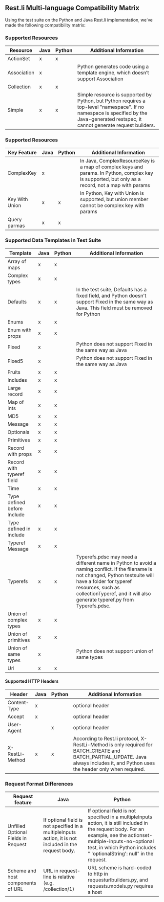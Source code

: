 Rest.li Multi-language Compatibility Matrix
--------------------------
Using the test suite on the Python and Java Rest.li implementation, we've made the following compatibility matrix:

### Supported Resources

| Resource | Java | Python | Additional Information |
|--------|------|----------------|----------------|
| ActionSet | x | x | |
| Association | x | | Python generates code using a template engine, which doesn’t support Association |
| Collection | x | x | |
| Simple | x | x | Simple resource is supported by Python, but Python requires a top-level "namespace". If no namespace is specified by the Java-generated restspec, it cannot generate request builders. |


### Supported Resources

| Key Feature | Java | Python | Additional Information |
|--------|------|----------------|----------------|
| ComplexKey | x |  |In Java, ComplexResourceKey is a map of complex keys and params. In Python, complex key is supported, but only as a record, not a map with params |
| Key With Union | x | x | In Python, Key with Union is supported, but union member cannot be complex key with params |
| Query parmas | x | x |


### Supported Data Templates in Test Suite

| Template | Java | Python | Additional Information |
|--------|------|----------------|----------------|
| Array of maps | x | x | |
| Complex types | x | x | |
| Defaults | x | x | In the test suite, Defaults has a fixed field, and Python doesn't support Fixed in the same way as Java. This field must be removed for Python | 
| Enums | x | x | |
| Enum with props | x | x | |
| Fixed | x | | Python does not support Fixed in the same way as Java|
| Fixed5 | x | | Python does not support Fixed in the same way as Java|
| Fruits | x | x | |
| Includes | x | x | |
| Large record | x | x | |
| Map of ints| x | x | |
| MD5| x | x | |
| Message | x | x | | 
| Optionals| x | x | |
| Primitives | x | x | |
| Record with props | x | x | |
| Record with typeref field | x | x | |
| Time | x | x | |
| Type defined before Include | x | x | |
| Type defined in Include | x | x | |
| Typeref Message | x | x | |
| Typerefs | x | x | Typerefs.pdsc may need a different name in Python to avoid a naming conflict. If the filename is not changed, Python testsuite will have a folder for typeref resources, such as collectionTyperef, and it will also generate typeref.py from Typerefs.pdsc. |
| Union of complex types | x | x | |
| Union of primitives | x | x | |
| Union of same types | x | | Python does not support union of same types |
| Url | x | x | |


#### Supported HTTP Headers 
| Header | Java | Python | Additional Information |
|--------|------|----------------|----------------|
| Content-Type | x | | optional header|
| Accept | x | | optional header
| User-Agent | | x | optional header | 
| X-RestLi-Method | x | x | According to Rest.li protocol, X-RestLi-Method is only required for BATCH_CREATE and BATCH_PARTIAL_UPDATE. Java always includes it, and Python uses the header only when required.|

### Request Format Differences
| Request feature | Java | Python |
|--------|------|----------------|
|Unfilled Optional Fields in Request|If optional field is not specified in a multipleInputs action, it is not included in the request body.|If optional field is not specified in a multipleInputs action, it is still included in the request body. For an example, see the actionset-multiple-inputs-no-optional test, in which Python includes " 'optionalString': null" in the request.|
| Scheme and host components of URL | URL in request-line is relative (e.g. /collection/1)| URL scheme is hard-coded to http in requesturlbuilders.py, and requests.models.py requires a host